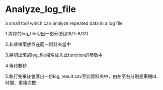 # Analyze_log_file
a small tool which can analyze repeated data in a log file

1.將你的log_file切出一部分(例如8/1~8/31)

2.和此檔案放置在同一資料夾當中

3.將切出來的log_file檔名放入此function的參數中

4.等待數秒

5.執行完畢後會匯出一份log_result.csv至此資料夾中，由左至右分別是車機id、時間、重複次數
